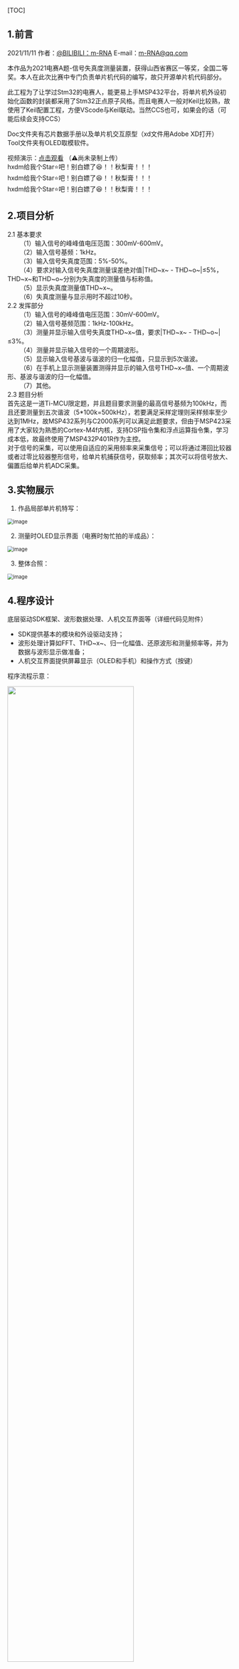[TOC]

## 1.前言
2021/11/11  作者：[@BILIBILI：m-RNA](https://space.bilibili.com/41224928  "@BILIBILI：m-RNA 个人主页")    E-mail：m-RNA@qq.com      

本作品为2021电赛A题-信号失真度测量装置，获得山西省赛区一等奖，全国二等奖。本人在此次比赛中专门负责单片机代码的编写，故只开源单片机代码部分。    

此工程为了让学过Stm32的电赛人，能更易上手MSP432平台，将单片机外设初始化函数的封装都采用了Stm32正点原子风格。而且电赛人一般对Keil比较熟，故使用了Keil配置工程，方便VScode与Keil联动。当然CCS也可，如果会的话（可能后续会支持CCS）  

Doc文件夹有芯片数据手册以及单片机交互原型（xd文件用Adobe XD打开）  
Tool文件夹有OLED取模软件。  

视频演示：[点击观看](https://space.bilibili.com/41224928) （⚠️尚未录制上传）  
hxdm给我个Star⭐吧！别白嫖了😆！！秋梨膏！！！  
hxdm给我个Star⭐吧！别白嫖了😆！！秋梨膏！！！  
hxdm给我个Star⭐吧！别白嫖了😆！！秋梨膏！！！  


## 2.项目分析

2.1 基本要求  
  （1）输入信号的峰峰值电压范围：300mV-600mV。  
  （2）输入信号基频：1kHz。  
  （3）输入信号失真度范围：5%-50%。  
  （4）要求对输入信号失真度测量误差绝对值|THD~x~ - THD~o~|≤5%，THD~x~和THD~o~分别为失真度的测量值与标称值。   
  （5）显示失真度测量值THD~x~。  
  （6）失真度测量与显示用时不超过10秒。  
2.2 发挥部分  
  （1）输入信号的峰峰值电压范围：30mV-600mV。  
  （2）输入信号基频范围：1kHz-100kHz。  
  （3）测量并显示输入信号失真度THD~x~值，要求|THD~x~ - THD~o~|≤3%。  
  （4）测量并显示输入信号的一个周期波形。  
  （5）显示输入信号基波与谐波的归一化幅值，只显示到5次谐波。  
  （6）在手机上显示测量装置测得并显示的输入信号THD~x~值、一个周期波形、基波与谐波的归一化幅值。  
  （7）其他。  
2.3 题目分析  
首先这是一道Ti-MCU限定题，并且题目要求测量的最高信号基频为100kHz，而且还要测量到五次谐波（5*100k=500kHz），若要满足采样定理则采样频率至少达到1MHz，故MSP432系列与C2000系列可以满足此题要求，但由于MSP423采用了大家较为熟悉的Cortex-M4f内核，支持DSP指令集和浮点运算指令集，学习成本低，故最终使用了MSP432P401R作为主控。  
对于信号的采集，可以使用自适应的采用频率来采集信号；可以将通过滞回比较器或者过零比较器整形信号，给单片机捕获信号，获取频率；其次可以将信号放大、偏置后给单片机ADC采集。

## 3.实物展示

1. 作品局部单片机特写： 
<img src="Doc/image/close2~1.png" alt="image" style="zoom:80%;" /> 

2. 测量时OLED显示界面（电赛时匆忙拍的半成品）：

<img src="Doc/image/close1~1.png" alt="image" style="zoom:80%;" />

3. 整体合照：  

<img src="Doc/image/together~1.png" alt="image" style="zoom:80%;" />

## 4.程序设计

底层驱动SDK框架、波形数据处理、人机交互界面等（详细代码见附件） 

   - SDK提供基本的模块和外设驱动支持；
   - 波形处理计算如FFT、THD~x~、归一化幅值、还原波形和测量频率等，并为数据与波形显示做准备；
   - 人机交互界面提供屏幕显示（OLED和手机）和操作方式（按键）

程序流程示意：

<img src='Doc/image/程序流程示意图.png' width=75%/>  


单片机OLED交互原型设计示意(见附件，xd文件用Adobe XD打开)：

<img src='Doc/单片机交互原型/单片机交互原型设计.png'/>  

手机蓝牙APP界面展示：

<img src='Doc/image/APP.png' width=50%/>

## 5.赛后总结

此次比赛中印象较深的就是手机蓝牙APP编写，在通信协议的确定和手机端解析代码的编写浪费了好多时间。其次，由于比赛节奏较快，此次作品没能做到面面俱到，我总结出此作品可以优化的几点：    

- 这道题是涉及“数字信号处理”的Ti-MCU限定题，MCU选型应该为C2000较有优势；
- 可以用滞回比较器来解决过零比较器的多零点问题，来减轻软件压力；
- 可以有第二种模式，不用按键，改为连续测量，并多次测量，将测量结果去掉最值后求平均值，将单片机OLED的测量动画与手机显示动画去除，实时显示测量结果，增强实时性、减少误差；

## 6.致谢名单

- 感谢B站UP主[“CloudBoyStudio”](https://space.bilibili.com/72364842 )一直无私奉献，耐心细致解答问题。本工程中很多代码，比如ADC的DMA传输配置等，参考了UP主“CloudBoyStudio”在MSP432学习交流群发出的示例代码，在此深表感谢😆
- 感谢积极细心的队友，硬件电路模块全部队友自制，而且在软件算法方面也给予了理论与实践帮助支持，在调试时帮忙揪出BUG，一起完成报告，给我瑜伽垫睡觉等；
- 感谢B站UP主“物联世界”视频教程；
- 感谢同学、老师、行知众创实验室提供的指导、仪器与场地支持；
- 感谢正点原子在Stm32平台的贡献，使得我们方便将代码移植到MSP432平台上来；
- 感谢MiniDSO-Pro项目，此工程的README与WaveBox()函数参考该项目；
- 感谢B站、UP主、B友、开源社区，让我发现了很多有趣且实用的项目，带给我很多欢乐、知识；
- 感谢爸妈，支持我烧钱打电赛；感谢未出现的女友，让我安心完成电赛；
- 感谢RNA的MSP432速成课，让我电赛延期不懈怠，坚持复习并分享MSP432P401R知识，谢谢你，狗子；
- ......

<img src="E:\RNA_2021_Game_A\Doc\image\doge.png" />

## 附录：单片机工程说明

0 引脚连接

> 引脚可自行配置，OLED引脚更改下文有提示。

<table>
	<tr>
	    <th>外设</th>
	    <th>引脚(外设)</th>
	</tr>
    <tr>
	    <td>ADC采样</td>
	    <td>P4.6</td>
	</tr>
    <tr>
	    <td>过零比较</td>
	    <td>P5.7</td>
	</tr>
	<tr >
	    <td rowspan="2">OLED显示</td>
	    <td>P3.6(SDA)</td>
	</tr>
	<tr>
	  	<td>P3.7(SCL)</td>
	</tr>
	<tr>
    <tr >
	    <td rowspan="2">蓝牙串口</td>
	    <td>P3.2(TXD)</td>
	</tr>
	<tr>
	  	<td>P3.3(RXD)</td>
	</tr>
</table>

1 串口使用

- 使用串口0打印调试信息至电脑，调试助手的波特率是1382400；

- 使用串口2与蓝牙通信进而与手机通信。  

```c
// 可在main.c里的第52行代码直接更改波特率
uart_init(1382400);    // 第7讲 串口配置 （调试）
usart3_init(9600);     // 第7讲 串口配置 （蓝牙）
```

2 定时器A
- 定时器A0作为ADC触发时钟源；

- 定时器A2作为测量频率的输入捕获定时器。

>  过零比较器给定时器A2通道1，即P5.7捕获，以获信号的频率；不接过零比较器，默认以50x16kHz进行采样（此时测量50kHz的信号最准确。原因：算法中采样频率是根据信号频率自适应改变的，以获得最优的测量结果）

```c
// 想要更改默认的fs，可以更改第54行代码
TimA0_Int_Init(60, 1); // 第8讲 定时器配置 （ADC触发时钟源 fs）
```

考虑了有多个过零点的情况，在软件算法有对此进行优化：

<img src="Doc/image/wave1.png" alt="image" style="zoom:80%;" />    

3 ADC采集+DMA传输
- P4.6输入 使用了内部2.5V参考电压源，放大后电压别超过2.5V。

- 开启了ADC通道DMA传输（特别感谢B站UP主：“CloudBoyStudio”，这一部分参考是CloudBoyStudio的配置）

4 双OLED显示 (硬件IIC)
- 使用了OLED图像库 [[移植：项目地址]](https://github.com/hello-myj/stm32_oled  "@GitHub： STM32 OLED图形库")

- 2个IIC协议的OLED，从机地址分别为0X78、0X7C，需要4个4.7k或10k电阻作为IIC上拉电阻。

```c
// 默认使用IIC_2 想更改硬件IIC引脚可以去oled_config.h第81行代码更改
#if (TRANSFER_METHOD==HW_IIC)
  //IIC_0: P1.7  -- SCL;  P1.6  -- SDA
  //IIC_1: P6.5  -- SCL;  P6.4  -- SDA
  //IIC_2: P3.7  -- SCL;  P3.6  -- SDA
  //IIC_3: P10.3 -- SCL;  P10.2 -- SDA
  #define USE_HW_IIC  IIC_2
```

>  使用两个小OLED的原因: 我们之前是做电源题的，考虑到降低功耗提高效率就使用了小OLED，怕OLED坏了，就买了很多备着，于是比赛时没有SPI协议或者IIC协议的较大屏幕，只能配合着OLED图形库，稍微添加了几条函数，使用IIC驱动两个小OLED。

5 无线通信
使用了HC-05蓝牙模块作为单片机与手机的无线通信模块。简易通信协议如下：

| 内容     | 开始 | THD       | 波形       | 归一化幅值   | 结束 |
| -------- | ---- | --------- | ---------- | ------------ | ---- |
| 长度(字) | NULL | 1         | 1x128      | 1x5          | NULL |
| 备注     | 空   | 放大1千倍 | 幅值为0-64 | 频率由低到高 | 空   |

6 外围电路

- 线性稳压芯片（如：7805、7905）

- 仪表放大器（如：INA128）

- 过零比较器（如：TLV3501）